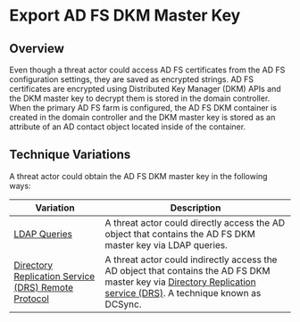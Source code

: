# Export AD FS DKM Master Key

## Overview

Even though a threat actor could access AD FS certificates from the AD FS configuration settings, they are saved as encrypted strings. AD FS certificates are encrypted using Distributed Key Manager (DKM) APIs and the DKM master key to decrypt them is stored in the domain controller. When the primary AD FS farm is configured, the AD FS DKM container is created in the domain controller and the DKM master key is stored as an attribute of an AD contact object located inside of the container.

## Technique Variations

A threat actor could obtain the AD FS DKM master key in the following ways:

| Variation | Description |
| --- | --- |
| [LDAP Queries](exportADFSDKMKeyLDAP.md) | A threat actor could directly access the AD object that contains the AD FS DKM master key via LDAP queries. |
| [Directory Replication Service (DRS) Remote Protocol](exportADFSDKMKeyDRS.md) | A threat actor could indirectly access the AD object that contains the AD FS DKM master key via [Directory Replication service (DRS)](https://docs.microsoft.com/en-us/openspecs/windows_protocols/ms-drsr/06205d97-30da-4fdc-a276-3fd831b272e0). A technique known as DCSync. |